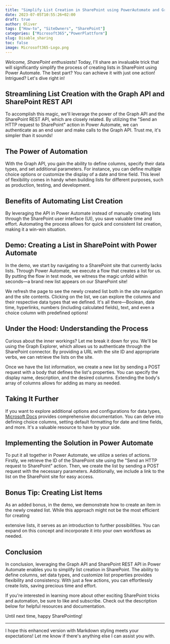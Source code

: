 ```yaml
---
title: "Simplify List Creation in SharePoint using PowerAutomate and Graph API"
date: 2023-07-05T10:55:26+02:00
draft: true
author: Oliver
tags: ["How-to", "SiteOwners", "SharePoint"]
categories: ["Microsoft365","PowerPlattform"]
slug: Disable_sharing
toc: false
image: Microsoft365-Logo.png
---
```

*Welcome, SharePoint enthusiasts!* Today, I'll share an invaluable trick that will significantly simplify the process of creating lists in SharePoint using Power Automate. The best part? You can achieve it with just one action! Intrigued? Let's dive right in!

## Streamlining List Creation with the Graph API and SharePoint REST API

To accomplish this magic, we'll leverage the power of the Graph API and the SharePoint REST API, which are closely related. By utilizing the "Send an HTTP request to SharePoint" action in Power Automate, we can authenticate as an end user and make calls to the Graph API. Trust me, it's simpler than it sounds!

## The Power of Automation

 With the Graph API, you gain the ability to define columns, specify their data types, and set additional parameters. For instance, you can define multiple choice options or customize the display of a date and time field. This level of flexibility comes in handy when building lists for different purposes, such as production, testing, and development.

## Benefits of Automating List Creation

By leveraging the API in Power Automate instead of manually creating lists through the SharePoint user interface (UI), you save valuable time and effort. Automating the process allows for quick and consistent list creation, making it a win-win situation. 

## Demo: Creating a List in SharePoint with Power Automate

In the demo, we start by navigating to a SharePoint site that currently lacks lists. Through Power Automate, we execute a flow that creates a list for us. By putting the flow in test mode, we witness the magic unfold within seconds—a brand new list appears on our SharePoint site!

We refresh the page to see the newly created list both in the site navigation and the site contents. Clicking on the list, we can explore the columns and their respective data types that we defined. It's all there—Boolean, date time, hyperlinks, numbers (including calculated fields), text, and even a choice column with predefined options!

## Under the Hood: Understanding the Process

Curious about the inner workings? Let me break it down for you. We'll be using the Graph Explorer, which allows us to authenticate through the SharePoint connector. By providing a URL with the site ID and appropriate verbs, we can retrieve the lists on the site.

Once we have the list information, we create a new list by sending a POST request with a body that defines the list's properties. You can specify the display name, description, and the desired columns. Extending the body's array of columns allows for adding as many as needed.

## Taking It Further

If you want to explore additional options and configurations for data types, [Microsoft Docs](https://docs.microsoft.com/sharepoint/) provides comprehensive documentation. You can delve into defining choice columns, setting default formatting for date and time fields, and more. It's a valuable resource to have by your side.

## Implementing the Solution in Power Automate

To put it all together in Power Automate, we utilize a series of actions. Firstly, we retrieve the ID of the SharePoint site using the "Send an HTTP request to SharePoint" action. Then, we create the list by sending a POST request with the necessary parameters. Additionally, we include a link to the list on the SharePoint site for easy access.

## Bonus Tip: Creating List Items

As an added bonus, in the demo, we demonstrate how to create an item in the newly created list. While this approach might not be the most efficient for creating

 extensive lists, it serves as an introduction to further possibilities. You can expand on this concept and incorporate it into your own workflows as needed.

## Conclusion

In conclusion, leveraging the Graph API and SharePoint REST API in Power Automate enables you to simplify list creation in SharePoint. The ability to define columns, set data types, and customize list properties provides flexibility and consistency. With just a few actions, you can effortlessly create lists, saving precious time and effort.

If you're interested in learning more about other exciting SharePoint tricks and automation, be sure to like and subscribe. Check out the description below for helpful resources and documentation.

Until next time, happy SharePointing!

---

I hope this enhanced version with Markdown styling meets your expectations! Let me know if there's anything else I can assist you with.
